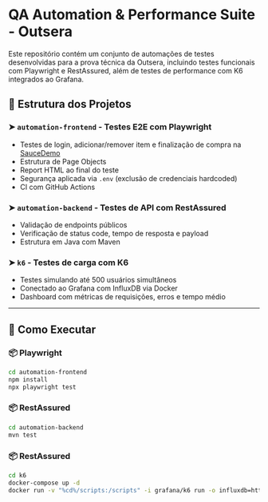 # QA Automation & Performance Suite - Outsera

Este repositório contém um conjunto de automações de testes desenvolvidas para a prova técnica da Outsera, incluindo testes funcionais com Playwright e RestAssured, além de testes de performance com K6 integrados ao Grafana.

## 🧪 Estrutura dos Projetos

### ➤ `automation-frontend` - Testes E2E com Playwright
- Testes de login, adicionar/remover item e finalização de compra na [SauceDemo](https://www.saucedemo.com)
- Estrutura de Page Objects
- Report HTML ao final do teste
- Segurança aplicada via `.env` (exclusão de credenciais hardcoded)
- CI com GitHub Actions

### ➤ `automation-backend` - Testes de API com RestAssured
- Validação de endpoints públicos
- Verificação de status code, tempo de resposta e payload
- Estrutura em Java com Maven

### ➤ `k6` - Testes de carga com K6
- Testes simulando até 500 usuários simultâneos
- Conectado ao Grafana com InfluxDB via Docker
- Dashboard com métricas de requisições, erros e tempo médio

---

## 🚀 Como Executar

### 📦 Playwright

```bash
cd automation-frontend
npm install
npx playwright test
```

### 📦 RestAssured

```bash
cd automation-backend
mvn test
```

### 📦 RestAssured

```bash
cd k6
docker-compose up -d
docker run -v "%cd%/scripts:/scripts" -i grafana/k6 run -o influxdb=http://host.docker.internal:8086/k6 /scripts/load-test.js
```

